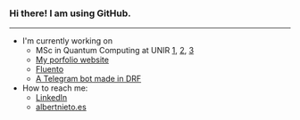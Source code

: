 ### Hi there! I am using GitHub.

------------



- I'm currently working on
	- MSc in Quantum Computing at UNIR [1](https://github.com/albertnieto/quantum-helper), [2](https://github.com/albertnieto/mucomcu05), [3](https://github.com/albertnieto/mucomcu04)
	- [My porfolio website](https://github.com/albertnieto/niet "my personal website")
	- [Fluento](https://www.fluento.net/ "Fluento")
	- [A Telegram bot made in DRF](https://github.com/albertnieto/django-rest-telegram-bot "A Telegram bot made in DRF")
- How to reach me:
	- [LinkedIn](https://www.linkedin.com/in/albert-nieto/ "LinkedIn")
	- [albertnieto.es](https://albertnieto.es "albertnieto.es")

<!--
**albertnieto/albertnieto** is a ✨ _special_ ✨ repository because its `README.md` (this file) appears on your GitHub profile.

Here are some ideas to get you started:

- 🔭 I’m currently working on ...
- 🌱 I’m currently learning ...
- 👯 I’m looking to collaborate on ...
- 🤔 I’m looking for help with ...
- 💬 Ask me about ...
- 📫 How to reach me: ...
- 😄 Pronouns: ...
- ⚡ Fun fact: ...
-->
